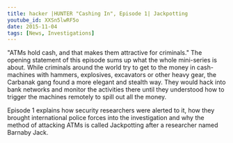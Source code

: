 ```yaml
---
title: hacker |HUNTER "Cashing In", Episode 1| Jackpotting
youtube_id: XXSn5lwRF5o
date: 2015-11-04
tags: [News, Investigations]
---
```


"ATMs hold cash, and that makes them attractive for criminals." The opening statement of this episode sums up what the whole mini-series is about. While criminals around the world try to get to the money in cash-machines with hammers, explosives, excavators or other heavy gear, the Carbanak gang found a more elegant and stealth way. They would hack into bank networks and monitor the activities there until they understood how to trigger the machines remotely to spill out all the money. 

Episode 1 explains how security researchers were alerted to it, how they brought international police forces into the investigation and why the method of attacking ATMs is called Jackpotting after a researcher named Barnaby Jack.

